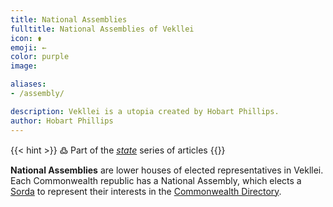 ```yaml
---
title: National Assemblies
fulltitle: National Assemblies of Vekllei
icon: ⚱️
emoji: ←
color: purple
image:

aliases:
- /assembly/

description: Vekllei is a utopia created by Hobart Phillips.
author: Hobart Phillips
---
```

{{< hint >}}
߷ Part of the *[state](/state/)* series of articles
{{</hint>}}

**National Assemblies** are lower houses of elected representatives in Vekllei. Each Commonwealth republic has a National Assembly, which elects a [Sorda](/sorda/) to represent their interests in the [Commonwealth Directory](/directory/).

